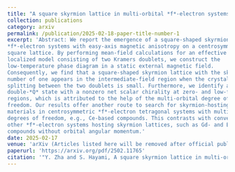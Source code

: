 ```yaml
---
title: "A square skyrmion lattice in multi-orbital *f*-electron systems"
collection: publications
category: arxiv
permalink: /publication/2025-02-18-paper-title-number-1
excerpt: 'Abstract: We report the emergence of a square-shaped skyrmion lattice in multi-orbital
*f*-electron systems with easy-axis magnetic anisotropy on a centrosymmetric
square lattice. By performing mean-field calculations for an effective
localized model consisting of two Kramers doublets, we construct the
low-temperature phase diagram in a static external magnetic field.
Consequently, we find that a square-shaped skyrmion lattice with the skyrmion
number of one appears in the intermediate-field region when the crystal field
splitting between the two doublets is small. Furthermore, we identify another
double-*Q* state with a nonzero net scalar chirality at zero- and low-field
regions, which is attributed to the help of the multi-orbital degree of
freedom. Our results offer another route to search for skyrmion-hosting
materials in centrosymmetric *f*-electron tetragonal systems with multi-orbital
degrees of freedom, e.g., Ce-based compounds. This contrasts with conventional
other *f*-electron systems hosting skyrmion lattices, such as Gd- and Eu-based
compounds without orbital angular momentum.'
date: 2025-02-17
venue: 'arXiv (Articles listed here will be removed after official publication.)'
paperurl: 'https://arxiv.org/pdf/2502.11765'
citation: '"Y. Zha and S. Hayami, A square skyrmion lattice in multi-orbital $f$-electron systems (2025), arXiv:2502.11765 [cond-mat.str-el]."'
---
```

